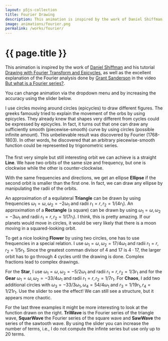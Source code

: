 ```yaml
---
layout: p5js-collection
title: Fourier Drawing
description: This animation is inspired by the work of Daniel Shiffman and his tutorial 'Drawing with Fourier Transform and Epicycles', as well as the excellent explanation of the Fourier analysis done by Grant Sanderson in the video 'But what is a Fourier series?'.
image: animations/fourier.png
permalink: /works/fourier/
---
```


# {{ page.title }}

This animation is inspired by the work of [Daniel Shiffman](https://shiffman.net/) and his tutorial [Drawing with Fourier Transform and Epicycles](https://www.youtube.com/watch?v=MY4luNgGfms), as well as the excellent explanation of the Fourier analysis done by [Grant Sanderson](https://www.3blue1brown.com/about) in the video [But what is a Fourier series?](https://www.youtube.com/watch?v=r6sGWTCMz2k).

You can change animation via the dropdown menu and by increasing the accuracy using the slider below.

I use circles moving around circles (epicycles) to draw different figures.
The greeks famously tried to explain the movement of the orbs by using epicycles.
They already knew that shapes very different from cycles could be expressed by epicycles.
In fact, it turns out that one can draw any sufficiently smooth (piecewise-smooth) curve by using circles (possible infinite amount).
This unbelievable result was discovered by Fourier (1768-1803).
In other words, he discovered that an arbitrary piecewise-smooth function could be represented by trigonometric series.

<div id = "p5-fourier" style="display:block; margin-left:auto; margin-right:auto; width:740px; margin-bottom:1.5em;position: relative;"></div>

The first very simple but still interesting orbit we can achieve is a straight **Line**.
We have two orbits of the same size and frequency, but one is clockwise while the other is counter-clockwise.

With the same frequencies and directions, we get an ellipse **Ellipse** if the second orbit is smaller than the first one.
In fact, we can draw any ellipse by manipulating the radii of the orbits.

An approximation of a equilateral **Triangle** can be drawn by using frequencies $\omega_1 = \omega, \omega_2 = -2\omega_1$ and radii $r_1 = r, r_2 = 1/(4 r_1)$.
An approximation of a **Rectangle** (a square) can be drawn by using $\omega_1 = \omega, \omega_2 = -3 \omega_1$ and radii $r_1 = r, r_2 = 1/(7 r_1)$.
I think, this is pretty amazing.
If our planets would move in circles, it would be very likely that there is a moon moving in a squared-looking orbit.

To get a nice looking **Flower** by using two circles, one has to use frequencies in a special relation.
I use $\omega_1 = \omega, \omega_2 = 17/4 \omega_1$ and radii $r_1 = r, r_2 = 1/5 r_1$.
Since the greatest comman divisor of $4$ and $17$ is $4 \cdot 17$, the larger orbit has to go through $4$ cycles until the drawing is done.
Complex fractions lead to complex drawings.

For the **Star**, I use $\omega_1 = \omega, \omega_2 = -5/2 \omega_1$ and radii $r_1 = r, r_2 = 1/3 r_1$ and for the **Gear**
$\omega_1 = \omega, \omega_2 = -33/4 \omega_1$ and radii $r_1 = r, r_2 = 1/7 r_1$.
For **Chaos**, I add two additional circles with 
$\omega_3 = -33 / 3 \omega_1, \omega_4 = 54 / 4 \omega_1$
and
$r_3 = 1 / 19 r_1, r_4 = 1 / 21 r_1$.
Use the slider to see the effect!
We can still see a structure, but it appears more chaotic.

For the last three examples it might be more interesting to look at the function drawn on the right.
**TriWave** is the Fourier series of the triangle wave, **SquarWave** the Fourier series of the square wave and **SawWave** the series of the sawtooth wave.
By using the slider you can increase the number of terms, i.e., I do not compute the infinte series but use only up to $20$ terms.